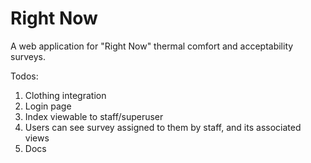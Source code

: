 Right Now
=========

A web application for "Right Now" thermal comfort and acceptability surveys.

Todos:

 1. Clothing integration
 2. Login page
 3. Index viewable to staff/superuser
 4. Users can see survey assigned to them by staff, and its associated views
 5. Docs 
